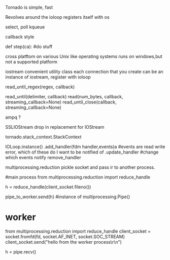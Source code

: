 Tornado is simple,
fast 

Revolves around the ioloop registers itself with os

select, poll kqueue

callback style

def step(ca):
    #do stuff
    
cross platftom on various Unix like operating systems
runs on windows,but not a supported platform

iostream convenient utility class each connection that you create can be an instance of iostream, register with ioloop

read_until_regex(regex, callback)

read_until(delimiter, callback)
read(num_bytes, callback, streaming_callback=None)
read_until_close(callback, streaming_callback=None)

ampq ?

SSLIOStream drop in replacement for IOStream

tornado.stack_context.StackContext

IOLoop.instance()
 	.add_handler(fdm handler,events)a #events are read write error, which of these do I want to be notified of
        .update_handler #change which events notify
         remove_handler

multiprocessing.reduction
   pickle socket and pass ir to another process.

#main process
from multiprocessing.reduction import reduce_handle

h = reduce_handle(client_socket.fileno())

pipe_to_worker.send(h) #instance of multiprocessing.Pipe()

# worker
from multiprocessing.reduction import reduce_handle
client_socket = socket.fromfd(fd, socket.AF_INET, socket.SOC_STREAM)
client_socket.send("hello from the worker process\r\n")

h = pipe.recv()

